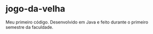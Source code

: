 # jogo-da-velha

Meu primeiro código.
Desenvolvido em Java e feito durante o primeiro semestre da faculdade.
